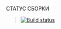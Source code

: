 СТАТУС СБОРКИ 

>[![Build status](https://ci.appveyor.com/api/projects/status/o23rv5y0pa7u9sef/branch/main?svg=true)](https://ci.appveyor.com/project/Kozyavin/testingapicipostman/branch/main)
